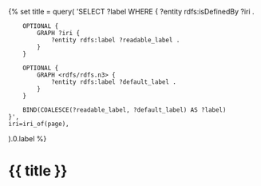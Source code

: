 {% set title = query(
    'SELECT ?label WHERE {
        ?entity rdfs:isDefinedBy ?iri .    
    
        OPTIONAL {
            GRAPH ?iri {
                ?entity rdfs:label ?readable_label .
            }
        }

        OPTIONAL {
            GRAPH <rdfs/rdfs.n3> {
                ?entity rdfs:label ?default_label .
            }
        }

        BIND(COALESCE(?readable_label, ?default_label) AS ?label)
    }',
    iri=iri_of(page),
).0.label %}

# {{ title }}
